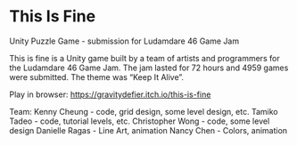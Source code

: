 # This Is Fine
Unity Puzzle Game - submission for Ludamdare 46 Game Jam
 

This is fine is a Unity game built by a team of artists and programmers for the Ludamdare 46 Game Jam. The jam lasted for 72 hours and 4959 games were submitted. The theme was “Keep It Alive”.

Play in browser: https://gravitydefier.itch.io/this-is-fine



Team: 
Kenny Cheung - code, grid design, some level design, etc.
Tamiko Tadeo - code, tutorial levels, etc.
Christopher Wong - code, some level design
Danielle Ragas - Line Art, animation
Nancy Chen - Colors, animation
